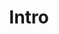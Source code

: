 ---
title: Intro
position_number: 1
parameters:
  - name:
    content:
content_markdown: |-
  Welcome to SlimFramework DOC.

  [**SF4**: Quick setup of a homepage, aboutpage and
  contactpage](#slimframeworkdoc0001)
  {: .info }
left_code_blocks:
  - code_block:
    title:
    language:
right_code_blocks:
  - code_block:
    title:
    language:
---